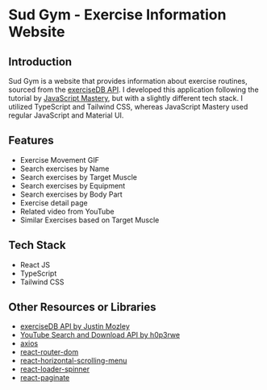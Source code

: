 # Sud Gym - Exercise Information Website

## Introduction
Sud Gym is a website that provides information about exercise routines, sourced from the [exerciseDB API](https://rapidapi.com/justin-WFnsXH_t6/api/exercisedb). I developed this application following the tutorial by [JavaScript Mastery](https://youtu.be/KBpoBc98BwM), but with a slightly different tech stack. I utilized TypeScript and Tailwind CSS, whereas JavaScript Mastery used regular JavaScript and Material UI.

## Features
* Exercise Movement GIF
* Search exercises by Name
* Search exercises by Target Muscle
* Search exercises by Equipment
* Search exercises by Body Part
* Exercise detail page
* Related video from YouTube
* Similar Exercises based on Target Muscle

## Tech Stack
* React JS
* TypeScript
* Tailwind CSS

## Other Resources or Libraries
* [exerciseDB API by Justin Mozley](https://rapidapi.com/justin-WFnsXH_t6/api/exercisedb)
* [YouTube Search and Download API by h0p3rwe](https://rapidapi.com/h0p3rwe/api/youtube-search-and-download)
* [axios](https://axios-http.com/)
* [react-router-dom](https://reactrouter.com/)
* [react-horizontal-scrolling-menu](https://github.com/asmyshlyaev177/react-horizontal-scrolling-menu)
* [react-loader-spinner](https://mhnpd.github.io/react-loader-spinner/)
* [react-paginate](https://github.com/AdeleD/react-paginate)
